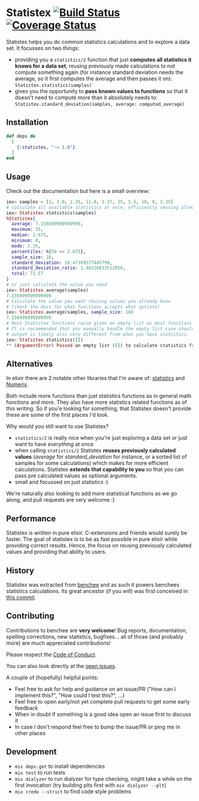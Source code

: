 # Statistex [![Build Status](https://travis-ci.org/bencheeorg/statistex.svg?branch=master)](https://travis-ci.org/bencheeorg/statistex) [![Coverage Status](https://coveralls.io/repos/github/bencheeorg/statistex/badge.svg?branch=master)](https://coveralls.io/github/bencheeorg/statistex?branch=master)

Statistex helps you do common statistics calculations and to explore a data set. It focusses on two things:

* providing you a `statistics/2` function that just **computes all statistics it knows for a data set**, reusing previously made calculations to not compute something again (for instance standard deviation needs the average, so it first computes the average and then passes it on): `Statistex.statistics(samples)`
* gives you the opportunity to **pass known values to functions** so that it doesn't need to compute more than it absolutely needs to: `Statistex.standard_deviation(samples, average: computed_average)`

## Installation

```elixir
def deps do
  [
    {:statistex, "~> 1.0"}
  ]
end
```

## Usage

Check out the documentation but here is a small overview:

```elixir
iex> samples = [1, 3.0, 2.35, 11.0, 1.37, 35, 5.5, 10, 0, 2.35]
# calculate all available statistics at once, efficiently reusing already calculated values
iex> Statistex.statistics(samples)
%Statistex{
  average: 7.156999999999999,
  maximum: 35,
  median: 2.675,
  minimum: 0,
  mode: 2.35,
  percentiles: %{50 => 2.675},
  sample_size: 10,
  standard_deviation: 10.47189577445799,
  standard_deviation_ratio: 1.46316833512058,
  total: 71.57
}
# or just calculate the value you need
iex> Statistex.average(samples)
7.156999999999999
# Calculate the value you want reusing values you already know
# (check the docs for what functions accepts what options)
iex> Statistex.average(samples, sample_size: 10)
7.156999999999999
# Most Statistex functions raise given an empty list as most functions don't make sense then.
# It is recommended that you manually handle the empty list case should that occur as your
# output is likely also very different from when you have statistics.
iex> Statistex.statistics([])
** (ArgumentError) Passed an empty list ([]) to calculate statistics from, please pass a list containing at least on number.
```

## Alternatives

In elixir there are 2 notable other libraries that I'm aware of: [statistics](https://github.com/msharp/elixir-statistics) and [Numerix](https://github.com/safwank/Numerix).

Both include more functions than just statistics functions as in general math functions and more. They also have more statistics related functions as of this writing. So if you'e looking for something, that Statistex doesn't provide these are some of the first places I'd look.

Why would you still want to use Statistex?

* `statistics/2` is really nice when you're just exploring a data set or just want to have _everything_ at once
* when calling `statistics/2` Statistex **reuses previously calculated values** (_average_ for _standard_deviation_ for instance, or a sorted list of samples for some calculations) which makes for more efficient calculations. Statistex **extends that capability to you** so that you can pass pre calculated values as optional arguments.
* small and focussed on just statistics :)

We're naturally also looking to add more statistical functions as we go along, and pull requests are very welcome :)

## Performance

Statistex is written in pure elixir. C-extensions and friends would surely be faster. The goal of statistex is to be as fast possible in pure elixir while providing correct results. Hence, the focus on reusing previously calculated values and providing that ability to users.

## History

Statistex was extracted from [benchee](https://github.com/bencheeorg/benchee) and as such it powers benchees statistics calculations. Its great ancestor (if you will) was first conceived in [this commit](https://github.com/bencheeorg/benchee/commit/60fba66f927e0da20c4d16379dbf7274f77e63b5#diff-9d500e7ee9bd945a93b7172cca013d64).

## Contributing

Contributions to benchee are **very welcome**! Bug reports, documentation, spelling corrections, new statistics, bugfixes... all of those (and probably more) are much appreciated contributions!

Please respect the [Code of Conduct](//github.com/bencheeorg/statistex/blob/master/CODE_OF_CONDUCT.md).

You can also look directly at the [open issues](https://github.com/bencheeorg/statistex/issues).

A couple of (hopefully) helpful points:

* Feel free to ask for help and guidance on an issue/PR ("How can I implement this?", "How could I test this?", ...)
* Feel free to open early/not yet complete pull requests to get some early feedback
* When in doubt if something is a good idea open an issue first to discuss it
* In case I don't respond feel free to bump the issue/PR or ping me in other places

## Development

* `mix deps.get` to install dependencies
* `mix test` to run tests
* `mix dialyzer` to run dialyzer for type checking, might take a while on the first invocation (try building plts first with `mix dialyzer --plt`)
* `mix credo --strict` to find code style problems

